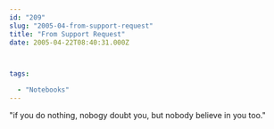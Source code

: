 ```yaml
---
id: "209"
slug: "2005-04-from-support-request"
title: "From Support Request"
date: 2005-04-22T08:40:31.000Z



tags:

  - "Notebooks"
---
```

<div class="sqs-html-content">
  <p>"if you do nothing, nobogy doubt you, but nobody believe in you too."</p>
</div>
